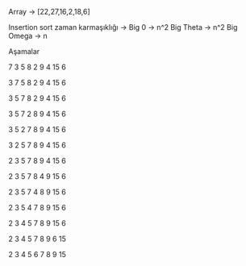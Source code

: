Array -> [22,27,16,2,18,6]

Insertion sort zaman karmaşıklığı ->
Big 0 -> n^2
Big Theta -> n^2
Big Omega -> n

Aşamalar

7 3 5 8 2 9 4 15 6

3 7 5 8 2 9 4 15 6

3 5 7 8 2 9 4 15 6

3 5 7 2 8 9 4 15 6

3 5 2 7 8 9 4 15 6

3 2 5 7 8 9 4 15 6

2 3 5 7 8 9 4 15 6

2 3 5 7 8 4 9 15 6

2 3 5 7 4 8 9 15 6

2 3 5 4 7 8 9 15 6

2 3 4 5 7 8 9 15 6

2 3 4 5 7 8 9 6 15

2 3 4 5 6 7 8 9 15
